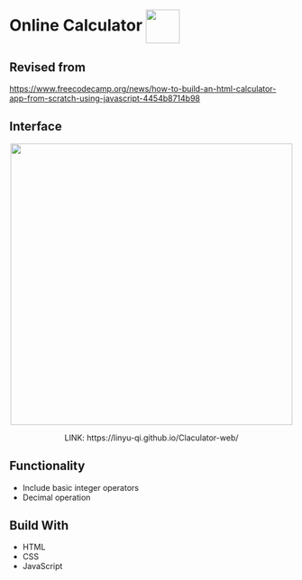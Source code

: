 # Online Calculator   <img align="center" width=60 src="https://github.com/user-attachments/assets/5c939edf-4282-4ed3-bfa3-30422182e772">    
## Revised from
https://www.freecodecamp.org/news/how-to-build-an-html-calculator-app-from-scratch-using-javascript-4454b8714b98
## Interface 
<p align="center">
   <img width=500 src="https://github.com/user-attachments/assets/fcfe6a61-babc-4415-9cc1-bcd816b94e8e">
</p>
<p align="center">
   LINK: https://linyu-qi.github.io/Claculator-web/
</p>

## Functionality
* Include basic integer operators
* Decimal operation
  
## Build With
* HTML  
* CSS
* JavaScript




